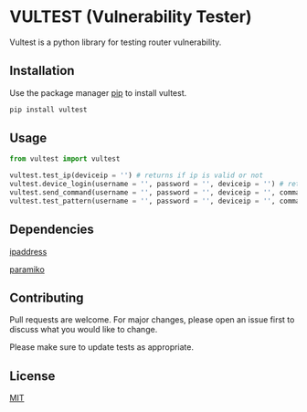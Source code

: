 # VULTEST (Vulnerability Tester)
Vultest is a python library for testing router vulnerability.

## Installation

Use the package manager [pip](https://pip.pypa.io/en/stable/) to install vultest.

```bash
pip install vultest
```
## Usage

```python
from vultest import vultest

vultest.test_ip(deviceip = '') # returns if ip is valid or not
vultest.device_login(username = '', password = '', deviceip = '') # returns a channel for communicating with device and a dictionary with result
vultest.send_command(username = '', password = '', deviceip = '', command = '') # returns the output of the command triggered on the device
vultest.test_pattern(username = '', password = '', deviceip = '', command = '', pattern = '') # returns whether the pattern entered is present in the output of the command
```

## Dependencies

[ipaddress](https://github.com/phihag/ipaddress)

[paramiko](https://github.com/paramiko/paramiko)

## Contributing
Pull requests are welcome. For major changes, please open an issue first to discuss what you would like to change.

Please make sure to update tests as appropriate.

## License
[MIT](https://github.com/Fa1sal-ali/vultest/blob/main/LICENSE)